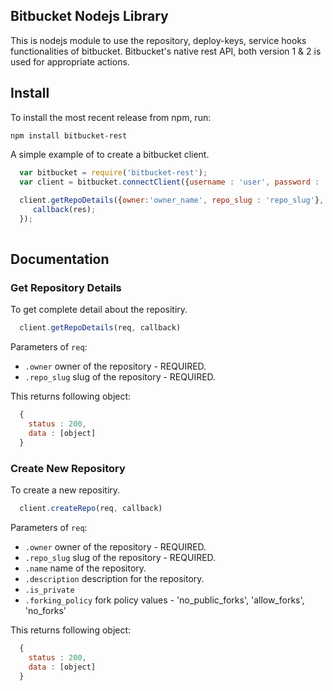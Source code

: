 ## Bitbucket Nodejs Library
 
  This is nodejs module to use the repository, deploy-keys, service hooks functionalities of bitbucket. Bitbucket's native rest API, both version 1 & 2 is used for appropriate actions.

## Install

To install the most recent release from npm, run:

    npm install bitbucket-rest


A simple example of to create a bitbucket client.

```javascript
  var bitbucket = require('bitbucket-rest');
  var client = bitbucket.connectClient({username : 'user', password : 'pass'});
  
  client.getRepoDetails({owner:'owner_name', repo_slug : 'repo_slug'}, function(res){
     callback(res);
  });
  
```


## Documentation


### Get Repository Details

To get complete detail about the repositiry.


```javascript
  client.getRepoDetails(req, callback)
```

Parameters of `req`:

  * `.owner` owner of the repository - REQUIRED.
  * `.repo_slug` slug of the repository - REQUIRED.
  

This returns following object:

```javascript
  { 
    status : 200,
    data : [object]
  }
```



### Create New Repository

To create a new repositiry.


```javascript
  client.createRepo(req, callback)
```

Parameters of `req`:

  * `.owner` owner of the repository - REQUIRED.
  * `.repo_slug` slug of the repository - REQUIRED.
  * `.name` name of the repository.
  * `.description` description for the repository.
  * `.is_private` 
  * `.forking_policy` fork policy values - 'no_public_forks', 'allow_forks', 'no_forks'
  

This returns following object:

```javascript
  { 
    status : 200,
    data : [object]
  }
```

